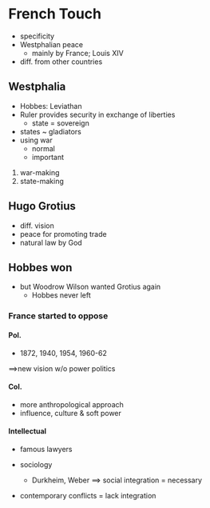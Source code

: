 # French Touch

- specificity
- Westphalian peace 
    - mainly by France; Louis XIV
- diff. from other countries


## Westphalia

- Hobbes: Leviathan
- Ruler provides security in exchange of liberties
    - state = sovereign
- states ~ gladiators
- using war
    - normal
    - important

1. war-making
2. state-making

## Hugo Grotius

- diff. vision
- peace for promoting trade
- natural law by God

## Hobbes won

- but Woodrow Wilson wanted Grotius again
    - Hobbes never left

### France started to oppose

#### Pol.

- 1872, 1940, 1954, 1960-62

$\implies$new vision w/o power politics

#### Col.

- more anthropological approach
- influence, culture & soft power

#### Intellectual

- famous lawyers
- sociology
    - Durkheim, Weber
$\implies$ social integration = necessary

- contemporary conflicts = lack integration
